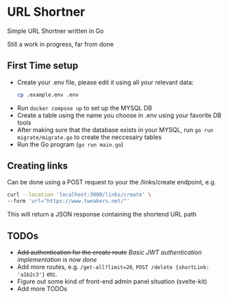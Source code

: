 # URL Shortner

Simple URL Shortner written in Go

Still a work in progress, far from done

## First Time setup
* Create your .env file, please edit it using all your relevant data:
    ```bash
    cp .example.env .env
    ```
* Run `docker compose up` to set up the MYSQL DB
* Create a table using the name you choose in .env using your favorite DB tools
* After making sure that the database exists in your MYSQL, run `go run migrate/migrate.go` to create the neccesairy tables
* Run the Go program (`go run main.go`)

## Creating links

Can be done using a POST request to your the /links/create endpoint, e.g.

```bash
curl --location 'localhost:3000/links/create' \
--form 'url="https://www.tweakers.net/"'
```

This will return a JSON response containing the shortend URL path

## TODOs
* ~~Add authentication for the create route~~ *Basic JWT authentication implementation is now done*
* Add more routes, e.g. `/get-all?limit=20`, `POST /delete {shortLink: 'a1b2c3'}` etc. 
* Figure out some kind of front-end admin panel situation (svelte-kit)
* Add more TODOs
